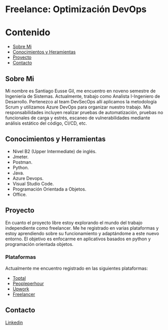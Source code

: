 # Freelance: Optimización DevOps
# Contenido
- [Sobre Mi](#Sobre-Mi)
- [Conocimientos y Heramientas](#Conocimientos-y-Herramientas)
- [Proyecto](#Proyecto)
- [Contacto](#Contacto)

## Sobre Mi
Mi nombre es Santiago Eusse Gil, me encuentro en noveno semestre de Ingeniería de Sistemas. 
Actualmente, trabajo como Analista I-Ingeniero de Desarrollo. Pertenezco al team DevSecOps allí aplicamos la metodología Scrum y utilizamos Azure DevOps para organizar nuestro trabajo.
Mis responsabilidades incluyen realizar pruebas de automatización, pruebas no funcionales de carga y estrés, escaneo de vulnerabilidades mediante análisis estático del código, CI/CD, etc. 

## Conocimientos y Herramientas
- Nivel B2 (Upper Intermediate) de inglés.
- Jmeter.
- Postman.
- Python.
- Java.
- Azure Devops.
- Visual Studio Code.
- Programación Orientada a Objetos.
- Office.

## Proyecto
En cuanto el proyecto libre estoy explorando el mundo del trabajo independiente como freelancer. 
Me he registrado en varias plataformas y estoy aprendiendo sobre su funcionamiento y adaptándome a este nuevo entorno.
El objetivo es enfocarme en aplicativos basados en python y programación orientada objetos.

### Plataformas
Actualmente me encuentro registrado en las siguientes plataformas:
- [Toptal]()
- [Peopleperhour](https://www.peopleperhour.com/freelancer/santiago-eusse-development-engineer-zzzxwqjj)
- [Upwork](https://www.upwork.com/freelancers/~018af8fef3a1a14c71)
- [Freelancer](https://www.freelancer.com/u/Eusse701sg)

## Contacto
[Linkedin](https://co.linkedin.com/in/santiago-eusse-gil-638b83220?trk=people-guest_people_search-card)
